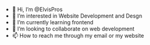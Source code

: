 - 👋 Hi, I’m @ElvisPros
- 👀 I’m interested in Website Development and Desgn
- 🌱 I’m currently learning frontend 
- 💞️ I’m looking to collaborate on web development 
- 📫 How to reach me through my email or my website

<!---
ElvisPros/ElvisPros is a ✨ special ✨ repository because its `README.md` (this file) appears on your GitHub profile.
You can click the Preview link to take a look at your changes.
--->
